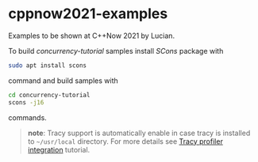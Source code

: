 # cppnow2021-examples
Examples to be shown at C++Now 2021 by Lucian.

To build *concurrency-tutorial* samples install *SCons* package with

```bash
sudo apt install scons
```

command and build samples with

```bash
cd concurrency-tutorial
scons -j16
```

commands.

> **note**: Tracy support is automatically enable in case tracy is installed to `~/usr/local` directory. For more details see [Tracy profiler integration](https://sansajn.github.io/post/2022/12/29/tracy-as-library.html) tutorial.
